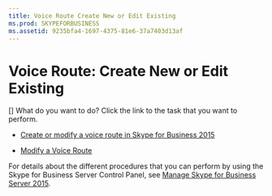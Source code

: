```yaml
---
title: Voice Route Create New or Edit Existing
ms.prod: SKYPEFORBUSINESS
ms.assetid: 9235bfa4-1697-4375-81e6-37a7403d13af
---
```



# Voice Route: Create New or Edit Existing
[]
What do you want to do? Click the link to the task that you want to perform.
  
    
    


-  [Create or modify a voice route in Skype for Business 2015](create-or-modify-a-voice-route-in-skype-for-business-2015.md)
    
  
-  [Modify a Voice Route](http://technet.microsoft.com/library/afc562cc-8807-489b-8850-dbbe1c1ab9f5.aspx)
    
  
For details about the different procedures that you can perform by using the Skype for Business Server Control Panel, see  [Manage Skype for Business Server 2015](manage-skype-for-business-server-2015.md).
